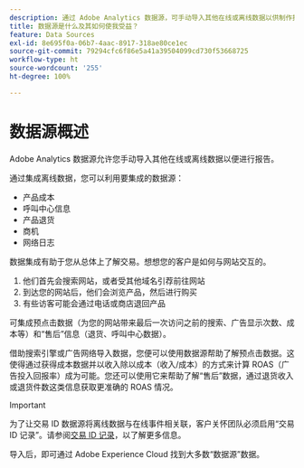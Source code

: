```yaml
---
description: 通过 Adobe Analytics 数据源，可手动导入其他在线或离线数据以供制作报表。
title: 数据源是什么及其如何使我受益？
feature: Data Sources
exl-id: 8e695f0a-06b7-4aac-8917-318ae80ce1ec
source-git-commit: 79294cfc6f86e5a41a39504099cd730f53668725
workflow-type: ht
source-wordcount: '255'
ht-degree: 100%

---
```


# 数据源概述

Adobe Analytics 数据源允许您手动导入其他在线或离线数据以便进行报告。

通过集成离线数据，您可以利用要集成的数据源：

* 产品成本
* 呼叫中心信息
* 产品退货
* 商机
* 网络日志

数据集成有助于您从总体上了解交易。想想您的客户是如何与网站交互的。

1. 他们首先会搜索网站，或者受其他域名引荐前往网站
1. 到达您的网站后，他们会浏览产品，然后进行购买
1. 有些访客可能会通过电话或商店退回产品

可集成预点击数据（为您的网站带来最后一次访问之前的搜索、广告显示次数、成本等）和“售后”信息（退货、呼叫中心数据）。

借助搜索引擎或广告网络导入数据，您便可以使用数据源帮助了解预点击数据。这使得通过获得成本数据并以收入除以成本（收入/成本）的方式来计算 ROAS（广告投入回报率）成为可能。您还可以使用它来帮助了解“售后”数据，通过退货收入或退货件数这类信息获取更准确的 ROAS 情况。

>[!IMPORTANT]
>
>为了让交易 ID 数据源将离线数据与在线事件相关联，客户关怀团队必须启用“交易 ID 记录”。请参阅[交易 ID 记录](/help/import/c-data-sources/datasrc-integrating-offline-data.md#section_30D6D47AEC0F4A36B87EBFE4C858F20C)，以了解更多信息。

导入后，即可通过 Adobe Experience Cloud 找到大多数“数据源”数据。
